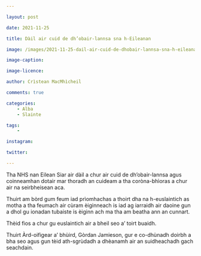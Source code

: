 ```yaml
---

layout: post

date: 2021-11-25

title: Dàil air cuid de dh’obair-lannsa sna h-Eileanan

image: /images/2021-11-25-dail-air-cuid-de-dhobair-lannsa-sna-h-eileanan.jpg

image-caption:

image-licence:

author: Crìstean MacMhìcheil

comments: true

categories:
    - Alba
    - Slainte

tags:
    -

instagram:

twitter:

---
```


Tha NHS nan Eilean Siar air dàil a chur air cuid de dh’obair-lannsa agus coinneamhan dotair mar thoradh an cuideam a tha coròna-bhìoras a chur air na seirbheisean aca.

<!--more-->

Thuirt am bòrd gum feum iad prìomhachas a thoirt dha na h-euslaintich as motha a tha feumach air cùram èiginneach is iad ag iarraidh air daoine gun a dhol gu ionadan tubaiste is èiginn ach ma tha am beatha ann an cunnart.

Thèid fios a chur gu euslaintich air a bheil seo a’ toirt buaidh.

Thuirt Àrd-oifigear a’ bhùird, Gòrdan Jamieson, gur e co-dhùnadh doirbh a bha seo agus gun tèid ath-sgrùdadh a dhèanamh air an suidheachadh gach seachdain.
